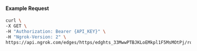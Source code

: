 <!-- Code generated for API Clients. DO NOT EDIT. -->

#### Example Request

```bash
curl \
-X GET \
-H "Authorization: Bearer {API_KEY}" \
-H "Ngrok-Version: 2" \
https://api.ngrok.com/edges/https/edghts_33MwwPTBJKLoEMkpl1F5MsMOtPj/routes/edghtsrt_33MwwN65euz2ZneZuzLdDZox0Bh/websocket_tcp_converter
```
